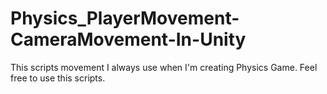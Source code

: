 # Physics_PlayerMovement-CameraMovement-In-Unity
This scripts movement I always use when I'm creating Physics Game. Feel free to use this scripts.
